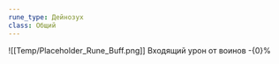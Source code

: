 ```yaml
---
rune_type: Дейнозух
class: Общий
---
```

![[Temp/Placeholder_Rune_Buff.png]]
Входящий урон от воинов -{0}%
